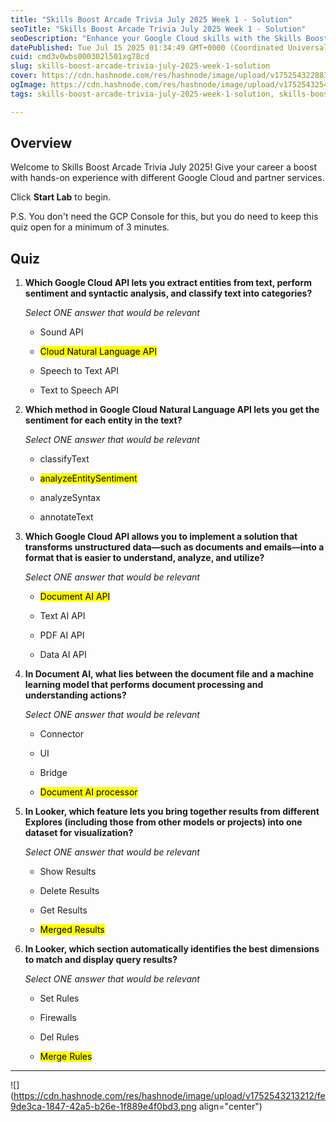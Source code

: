 ```yaml
---
title: "Skills Boost Arcade Trivia July 2025 Week 1 - Solution"
seoTitle: "Skills Boost Arcade Trivia July 2025 Week 1 - Solution"
seoDescription: "Enhance your Google Cloud skills with the Skills Boost Arcade Trivia solutions for July 2025. Engage with real-world scenarios and services"
datePublished: Tue Jul 15 2025 01:34:49 GMT+0000 (Coordinated Universal Time)
cuid: cmd3v0wbs000302l501xg78cd
slug: skills-boost-arcade-trivia-july-2025-week-1-solution
cover: https://cdn.hashnode.com/res/hashnode/image/upload/v1752543228839/2a1a0c2f-785a-4af2-9c0d-f69518eedfa1.png
ogImage: https://cdn.hashnode.com/res/hashnode/image/upload/v1752543254371/16473e15-eee5-418a-ba85-41f3e0ceaff7.png
tags: skills-boost-arcade-trivia-july-2025-week-1-solution, skills-boost-arcade-trivia-july-2025-week-1, skills-boost-arcade-trivia-july-2025

---
```


## Overview

Welcome to Skills Boost Arcade Trivia July 2025! Give your career a boost with hands-on experience with different Google Cloud and partner services.

Click **Start Lab** to begin.

P.S. You don't need the GCP Console for this, but you do need to keep this quiz open for a minimum of 3 minutes.

## Quiz

1. **Which Google Cloud API lets you extract entities from text, perform sentiment and syntactic analysis, and classify text into categories?**
    
    *Select ONE answer that would be relevant*
    
    * Sound API
        
    * <mark>Cloud Natural Language API</mark>
        
    * Speech to Text API
        
    * Text to Speech API
        
2. **Which method in Google Cloud Natural Language API lets you get the sentiment for each entity in the text?**
    
    *Select ONE answer that would be relevant*
    
    * classifyText
        
    * <mark>analyzeEntitySentiment</mark>
        
    * analyzeSyntax
        
    * annotateText
        
3. **Which Google Cloud API allows you to implement a solution that transforms unstructured data—such as documents and emails—into a format that is easier to understand, analyze, and utilize?**
    
    *Select ONE answer that would be relevant*
    
    * <mark>Document AI API</mark>
        
    * Text AI API
        
    * PDF AI API
        
    * Data AI API
        
4. **In Document AI, what lies between the document file and a machine learning model that performs document processing and understanding actions?**
    
    *Select ONE answer that would be relevant*
    
    * Connector
        
    * UI
        
    * Bridge
        
    * <mark>Document AI processor</mark>
        
5. **In Looker, which feature lets you bring together results from different Explores (including those from other models or projects) into one dataset for visualization?**
    
    *Select ONE answer that would be relevant*
    
    * Show Results
        
    * Delete Results
        
    * Get Results
        
    * <mark>Merged Results</mark>
        
6. **In Looker, which section automatically identifies the best dimensions to match and display query results?**
    
    *Select ONE answer that would be relevant*
    
    * Set Rules
        
    * Firewalls
        
    * Del Rules
        
    * <mark>Merge Rules</mark>
        

---

![](https://cdn.hashnode.com/res/hashnode/image/upload/v1752543213212/fe9de3ca-1847-42a5-b26e-1f889e4f0bd3.png align="center")